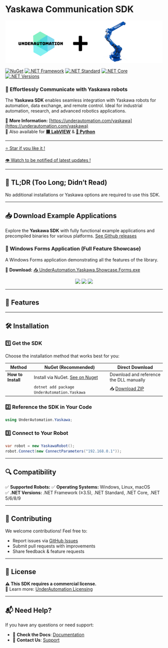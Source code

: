 # Yaskawa Communication SDK

[![UnderAutomation Yaskawa communication SDK](https://raw.githubusercontent.com/underautomation/yaskawa.NET/refs/heads/main/.github/assets/banner.png)](https://underautomation.com)

[![NuGet](https://img.shields.io/nuget/dt/UnderAutomation.Yaskawa?label=NuGet%20Downloads&logo=nuget)](https://www.nuget.org/packages/UnderAutomation.Yaskawa/)
[![.NET Framework](https://img.shields.io/badge/.NET_Framework-3.5+-blueviolet)](#)
[![.NET Standard](https://img.shields.io/badge/.NET_Standard-2.0+-blueviolet)](#)
[![.NET Core](https://img.shields.io/badge/.NET_Core-2.0+-blueviolet)](#)
[![.NET Versions](https://img.shields.io/badge/.NET-5_6_8_9-blueviolet)](#)

### 🤖 Effortlessly Communicate with Yaskawa robots

The **Yaskawa SDK** enables seamless integration with Yaskawa robots for automation, data exchange, and remote control. Ideal for industrial automation, research, and advanced robotics applications.

🔗 **More Information:** [https://underautomation.com/yaskawa](https://underautomation.com/yaskawa)  
🔗 Also available for **[🟨 LabVIEW](https://github.com/underautomation/yaskawa.vi)** & **[🐍 Python](https://github.com/underautomation/yaskawa.py)**

---

[⭐ Star if you like it !](https://github.com/underautomation/yaskawa.NET/stargazers)

[👁️ Watch to be notified of latest updates !](https://github.com/underautomation/yaskawa.NET/watchers)

---

## 🚀 TL;DR (Too Long; Didn’t Read)

No additional installations or Yaskawa options are required to use this SDK.

---

## 📥 Download Example Applications

Explore the **Yaskawa SDK** with fully functional example applications and precompiled binaries for various platforms. [See Github releases](https://github.com/underautomation/yaskawa.NET/releases)

### 🔹 Windows Forms Application (Full Feature Showcase)

A Windows Forms application demonstrating all the features of the library.

📌 **Download:** [📥 UnderAutomation.Yaskawa.Showcase.Forms.exe](https://github.com/underautomation/yaskawa.NET/releases/latest/download/UnderAutomation.Yaskawa.Showcase.Forms.exe)

<p align="center">
    <img src="https://raw.githubusercontent.com/underautomation/yaskawa.NET/refs/heads/main/.github/assets/read-variables.gif" >
    <img src="https://raw.githubusercontent.com/underautomation/yaskawa.NET/refs/heads/main/.github/assets/move-robot.gif" >
    <img src="https://raw.githubusercontent.com/underautomation/yaskawa.NET/refs/heads/main/.github/assets/snpx.gif" >
</p>

---

## 📌 Features

---

## 🛠 Installation

### 1️⃣ **Get the SDK**

Choose the installation method that works best for you:

| Method             | NuGet (Recommended)                                                                       | Direct Download                                                                                                        |
| ------------------ | ----------------------------------------------------------------------------------------- | ---------------------------------------------------------------------------------------------------------------------- |
| **How to Install** | Install via NuGet. [See on Nuget](https://www.nuget.org/packages/UnderAutomation.Yaskawa) | Download and reference the DLL manually                                                                                |
|                    | `dotnet add package UnderAutomation.Yaskawa `                                             | 📥 [Download ZIP](https://github.com/underautomation/yaskawa.NET/releases/latest/download/UnderAutomation.Yaskawa.zip) |

### 2️⃣ **Reference the SDK in Your Code**

```csharp
using UnderAutomation.Yaskawa;
```

### 3️⃣ **Connect to Your Robot**

```csharp
var robot = new YaskawaRobot();
robot.Connect(new ConnectParameters("192.168.0.1"));
```

---

## 🔍 Compatibility

✅ **Supported Robots:**
✅ **Operating Systems:** Windows, Linux, macOS  
✅ **.NET Versions:** .NET Framework (≥3.5), .NET Standard, .NET Core, .NET 5/6/8/9

---

## 📢 Contributing

We welcome contributions! Feel free to:

- Report issues via [GitHub Issues](https://github.com/underautomation/Yaskawa.NET/issues)
- Submit pull requests with improvements
- Share feedback & feature requests

---

## 📜 License

**⚠️ This SDK requires a commercial license.**  
🔗 Learn more: [UnderAutomation Licensing](https://underautomation.com/yaskawa/eula)

---

## 📬 Need Help?

If you have any questions or need support:

- 📖 **Check the Docs**: [Documentation](https://underautomation.com/yaskawa/documentation)
- 📩 **Contact Us**: [Support](https://underautomation.com/contact)
